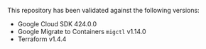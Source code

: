 This repository has been validated against the following versions:

- Google Cloud SDK 424.0.0
- Google Migrate to Containers `migctl` v1.14.0
- Terraform v1.4.4
